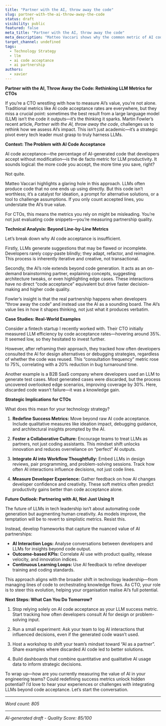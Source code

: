 ```yaml
---
title: "Partner with the AI, throw away the code"
slug: partner-with-the-ai-throw-away-the-code
status: draft
visibility: public
featured: false
meta_title: "Partner with the AI, throw away the code"
meta_description: "Matteo Vaccari shows why the common metric of AI code acceptance has a big hole, and how an LLM can be helpful even if you throw away its code."
target_channel: undefined
tags:
  - Technology Strategy
  - llm
  - ai code acceptance
  - ai partnership
authors:
  - xavier
---
```


**Partner with the AI, Throw Away the Code: Rethinking LLM Metrics for CTOs**

If you’re a CTO wrestling with how to measure AI’s value, you’re not alone. Traditional metrics like AI code acceptance rates are everywhere, but they miss a crucial point: sometimes the best result from a large language model (LLM) isn’t the code it outputs—it’s the thinking it sparks. Martin Fowler’s recent article, *Partner with the AI, throw away the code*, challenges us to rethink how we assess AI’s impact. This isn’t just academic—it’s a strategic pivot every tech leader must grasp to truly harness LLMs.

**Context: The Problem with AI Code Acceptance**

AI code acceptance—the percentage of AI-generated code that developers accept without modification—is the de facto metric for LLM productivity. It sounds logical: the more code you accept, the more time you save, right?

Not quite.

Matteo Vaccari highlights a glaring hole in this approach. LLMs often produce code that no one ends up using directly. But this code isn’t worthless; it’s a catalyst for ideation, a prompt for alternative solutions, or a tool to challenge assumptions. If you only count accepted lines, you understate the AI’s true value.

For CTOs, this means the metrics you rely on might be misleading. You’re not just evaluating code snippets—you’re measuring partnership quality.

**Technical Analysis: Beyond Line-by-Line Metrics**

Let’s break down why AI code acceptance is insufficient.

Firstly, LLMs generate suggestions that may be flawed or incomplete. Developers rarely copy-paste blindly; they adapt, refactor, and reimagine. This process is inherently iterative and creative, not transactional.

Secondly, the AI’s role extends beyond code generation. It acts as an on-demand brainstorming partner, explaining concepts, suggesting architecture tweaks, or even highlighting edge cases. These interactions have no direct “code acceptance” equivalent but drive faster decision-making and higher code quality.

Fowler’s insight is that the real partnership happens when developers “throw away the code” and instead use the AI as a sounding board. The AI’s value lies in how it shapes thinking, not just what it produces verbatim.

**Case Studies: Real-World Examples**

Consider a fintech startup I recently worked with. Their CTO initially measured LLM efficiency by code acceptance rates—hovering around 35%. It seemed low, so they hesitated to invest further.

However, after reframing their approach, they tracked how often developers consulted the AI for design alternatives or debugging strategies, regardless of whether the code was reused. This “consultation frequency” metric rose to 75%, correlating with a 20% reduction in bug turnaround time.

Another example is a B2B SaaS company where developers used an LLM to generate test cases. Most generated cases were discarded, but the process uncovered overlooked edge scenarios, improving coverage by 30%. Here, discarded code wasn’t failure—it was a knowledge gain.

**Strategic Implications for CTOs**

What does this mean for your technology strategy?

1. **Redefine Success Metrics:** Move beyond raw AI code acceptance. Include qualitative measures like ideation impact, debugging guidance, and architectural insights prompted by the AI.

2. **Foster a Collaborative Culture:** Encourage teams to treat LLMs as partners, not just coding assistants. This mindset shift unlocks innovation and reduces overreliance on “perfect” AI outputs.

3. **Integrate AI into Workflow Thoughtfully:** Embed LLMs in design reviews, pair programming, and problem-solving sessions. Track how often AI interactions influence decisions, not just code lines.

4. **Measure Developer Experience:** Gather feedback on how AI changes developer confidence and creativity. These soft metrics often predict productivity gains better than code acceptance alone.

**Future Outlook: Partnering with AI, Not Just Using It**

The future of LLMs in tech leadership isn’t about automating code generation but augmenting human creativity. As models improve, the temptation will be to revert to simplistic metrics. Resist this.

Instead, develop frameworks that capture the nuanced value of AI partnerships:

- **AI Interaction Logs:** Analyse conversations between developers and LLMs for insights beyond code output.
- **Outcome-based KPIs:** Correlate AI use with product quality, release velocity, and innovation indices.
- **Continuous Learning Loops:** Use AI feedback to refine developer training and coding standards.

This approach aligns with the broader shift in technology leadership—from managing lines of code to orchestrating knowledge flows. As CTO, your role is to steer this evolution, helping your organisation realise AI’s full potential.

**Next Steps: What Can You Do Tomorrow?**

1. Stop relying solely on AI code acceptance as your LLM success metric. Start tracking how often developers consult AI for design or problem-solving input.

2. Run a small experiment: Ask your team to log AI interactions that influenced decisions, even if the generated code wasn’t used.

3. Host a workshop to shift your team’s mindset toward “AI as a partner”. Share examples where discarded AI code led to better solutions.

4. Build dashboards that combine quantitative and qualitative AI usage data to inform strategic decisions.

To wrap up—how are you currently measuring the value of AI in your engineering teams? Could redefining success metrics unlock hidden potential? I’d love to hear your experiences or challenges with integrating LLMs beyond code acceptance. Let’s start the conversation.

---

*Word count: 805*

---

*AI-generated draft - Quality Score: 85/100*